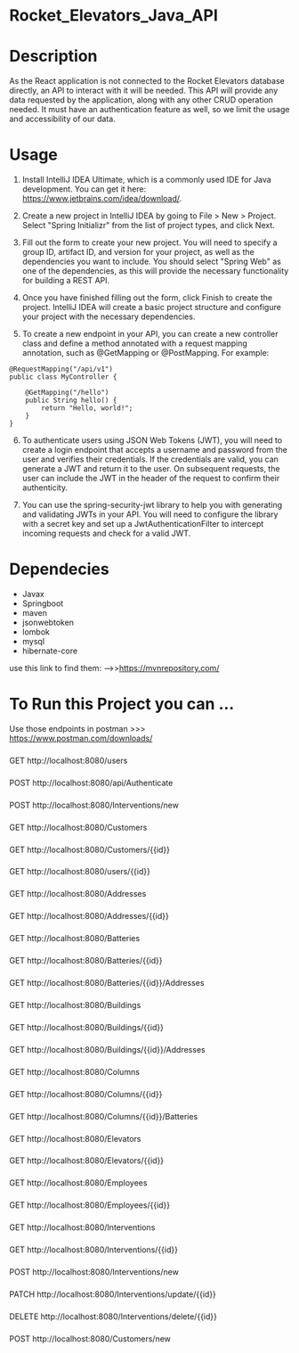 # Rocket_Elevators_Java_API

# Description

As the React application is not connected to the Rocket Elevators database directly, an API to interact with it will be needed. This API will provide any data requested by the application, along with any other CRUD operation needed. It must have an authentication feature as well, so we limit the usage and accessibility of our data.

# Usage

1. Install IntelliJ IDEA Ultimate, which is a commonly used IDE for Java development. You can get it here: https://www.jetbrains.com/idea/download/.

2. Create a new project in IntelliJ IDEA by going to File > New > Project. Select "Spring Initializr" from the list of project types, and click Next.

3. Fill out the form to create your new project. You will need to specify a group ID, artifact ID, and version for your project, as well as the dependencies you want to include. You should select "Spring Web" as one of the dependencies, as this will provide the necessary functionality for building a REST API.

4. Once you have finished filling out the form, click Finish to create the project. IntelliJ IDEA will create a basic project structure and configure your project with the necessary dependencies.

5. To create a new endpoint in your API, you can create a new controller class and define a method annotated with a request mapping annotation, such as @GetMapping or @PostMapping. For example: 

``` @RestController
@RequestMapping("/api/v1")
public class MyController {

    @GetMapping("/hello")
    public String hello() {
        return "Hello, world!";
    }
}
```

6. To authenticate users using JSON Web Tokens (JWT), you will need to create a login endpoint that accepts a username and password from the user and verifies their credentials. If the credentials are valid, you can generate a JWT and return it to the user. On subsequent requests, the user can include the JWT in the header of the request to confirm their authenticity.

7. You can use the spring-security-jwt library to help you with generating and validating JWTs in your API. You will need to configure the library with a secret key and set up a JwtAuthenticationFilter to intercept incoming requests and check for a valid JWT.

# Dependecies

- Javax
- Springboot
- maven
- jsonwebtoken
- lombok
- mysql
- hibernate-core

use this link to find them: -->>https://mvnrepository.com/

# To Run this Project you can ...

Use those endpoints in postman >>> https://www.postman.com/downloads/




###
GET http://localhost:8080/users

###
POST http://localhost:8080/api/Authenticate

###
POST http://localhost:8080/Interventions/new

###
GET http://localhost:8080/Customers

###
GET http://localhost:8080/Customers/{{id}}

###
GET http://localhost:8080/users/{{id}}

###
GET http://localhost:8080/Addresses

###
GET http://localhost:8080/Addresses/{{id}}

###
GET http://localhost:8080/Batteries

###
GET http://localhost:8080/Batteries/{{id}}

###
GET http://localhost:8080/Batteries/{{id}}/Addresses

###
GET http://localhost:8080/Buildings

###
GET http://localhost:8080/Buildings/{{id}}

###
GET http://localhost:8080/Buildings/{{id}}/Addresses

###
GET http://localhost:8080/Columns

###
GET http://localhost:8080/Columns/{{id}}

###
GET http://localhost:8080/Columns/{{id}}/Batteries

###
GET http://localhost:8080/Elevators

###
GET http://localhost:8080/Elevators/{{id}}

###
GET http://localhost:8080/Employees

###
GET http://localhost:8080/Employees/{{id}}

###
GET http://localhost:8080/Interventions

###
GET http://localhost:8080/Interventions/{{id}}

###
POST http://localhost:8080/Interventions/new

###
PATCH http://localhost:8080/Interventions/update/{{id}}

###
DELETE http://localhost:8080/Interventions/delete/{{id}}

###
POST http://localhost:8080/Customers/new






